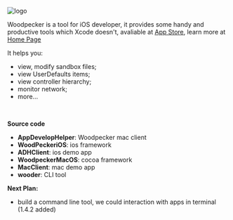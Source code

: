 
![logo](http://www.woodpeck.cn/assets/img/logo.png)

Woodpecker is a tool for iOS developer, it provides some handy and productive tools which Xcode doesn't, avaliable at [App Store](https://itunes.apple.com/cn/app/woodpecker/id1333548463?l=en&mt=12), learn more at [Home Page](https://www.woodpeck.cn)

It helps you:
 - view, modify sandbox files;
 - view UserDefaults items;
 - view controller hierarchy;
 - monitor network;
 - more...
<br>

**Source code**
 - **AppDevelopHelper**: Woodpecker mac client
 - **WoodPeckeriOS**: ios framework
 - **ADHClient**: ios demo app
 - **WoodpeckerMacOS**: cocoa framework
 - **MacClient**: mac demo app
 - **wooder**: CLI tool 
 
**Next Plan:**
- build a command line tool, we could interaction with apps in terminal (1.4.2 added)



